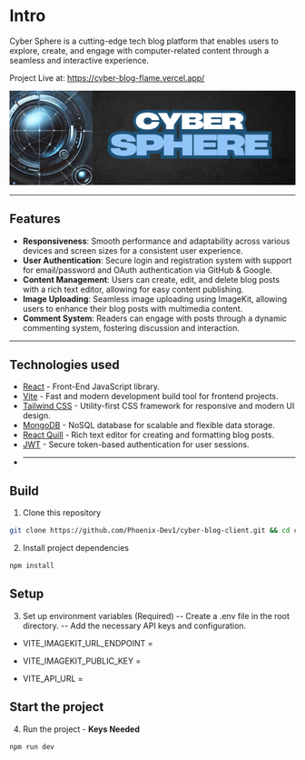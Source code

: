 # Intro

Cyber Sphere is a cutting-edge tech blog platform that enables users to explore, create, and engage with computer-related content through a seamless and interactive experience.

Project Live at: https://cyber-blog-flame.vercel.app/

![cyber-sphere](https://github.com/Phoenix-Dev1/cyber-blog-client/blob/main/public/assets/blog-banner.png)

---

## Features

- **Responsiveness**: Smooth performance and adaptability across various devices and screen sizes for a consistent user experience.
- **User Authentication**: Secure login and registration system with support for email/password and OAuth authentication via GitHub & Google.
- **Content Management**: Users can create, edit, and delete blog posts with a rich text editor, allowing for easy content publishing.
- **Image Uploading**: Seamless image uploading using ImageKit, allowing users to enhance their blog posts with multimedia content.
- **Comment System**: Readers can engage with posts through a dynamic commenting system, fostering discussion and interaction.

---

## Technologies used

- [React](https://react.dev/) - Front-End JavaScript library.
- [Vite](https://vite.dev/) - Fast and modern development build tool for frontend projects.
- [Tailwind CSS](https://tailwindcss.com/) - Utility-first CSS framework for responsive and modern UI design.
- [MongoDB](https://www.mongodb.com/) - NoSQL database for scalable and flexible data storage.
- [React Quill](https://www.npmjs.com/package/react-quill) - Rich text editor for creating and formatting blog posts.
- [JWT](https://jwt.io/) - Secure token-based authentication for user sessions.
- ***

## Build

1. Clone this repository

```bash
git clone https://github.com/Phoenix-Dev1/cyber-blog-client.git && cd cyber-sphere
```

2. Install project dependencies

```bash
npm install
```

## Setup

3. Set up environment variables (Required)
   -- Create a .env file in the root directory.
   -- Add the necessary API keys and configuration.

- VITE_IMAGEKIT_URL_ENDPOINT =
- VITE_IMAGEKIT_PUBLIC_KEY =

- VITE_API_URL =

## Start the project
4. Run the project - **Keys Needed**

```bash
npm run dev
```
